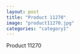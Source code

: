 ```yaml
---
layout: post
title: "Product 11270"
image: "product11270.jpg"
categories: "category1"
---
```

Product 11270
